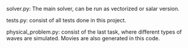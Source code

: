 solver.py: The main solver, can be run as vectorized or salar version. 

tests.py: consist of all tests done in this project. 

physical_problem.py: consist of the last task, where different types of waves are simulated. Movies are also generated in this code.
